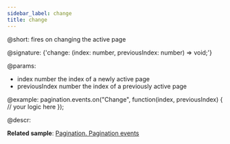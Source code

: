 ```yaml
---
sidebar_label: change
title: change
---          
```


@short: fires on changing the active page

@signature: {'change: (index: number, previousIndex: number) => void;'}

@params:
- index     number  the index of a newly active page
- previousIndex     number  the index of a previously active page

@example:
pagination.events.on("Change", function(index, previousIndex) {
  // your logic here
});

@descr:

**Related sample**: [Pagination. Pagination events](https://snippet.dhtmlx.com/mlrtmj7p)
